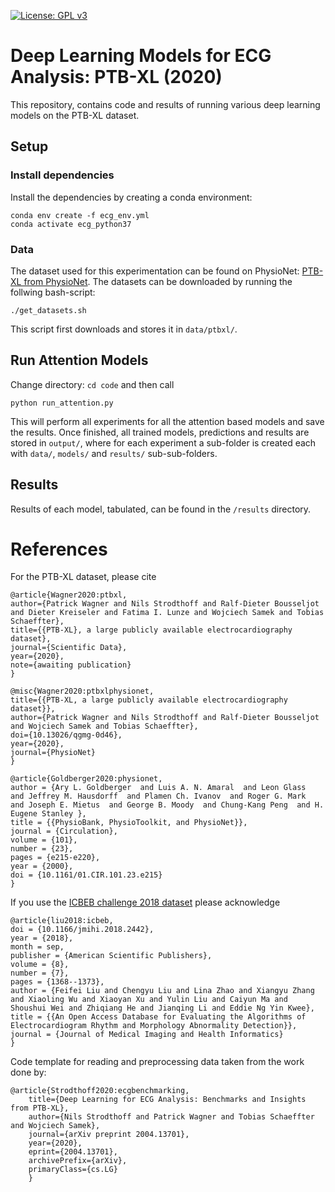  [![License: GPL v3](https://img.shields.io/badge/License-GPLv3-blue.svg)](https://www.gnu.org/licenses/gpl-3.0)
 
# Deep Learning Models for ECG Analysis: PTB-XL (2020)

This repository, contains code and results of running various deep learning models on the PTB-XL dataset.

## Setup

### Install dependencies
Install the dependencies by creating a conda environment:

    conda env create -f ecg_env.yml
    conda activate ecg_python37

### Data

The dataset used for this experimentation can be found on PhysioNet: [PTB-XL from PhysioNet](https://physionet.org/content/ptb-xl/). The datasets can be downloaded by running the follwing bash-script: 

    ./get_datasets.sh

This script first downloads  and stores it in `data/ptbxl/`.

## Run Attention Models

Change directory: `cd code` and then call

    python run_attention.py

This will perform all experiments for all the attention based models and save the results. Once finished, all trained models, predictions and results are stored in `output/`, where for each experiment a sub-folder is created each with `data/`, `models/` and `results/` sub-sub-folders. 

## Results

Results of each model, tabulated, can be found in the `/results` directory.

# References
	
For the PTB-XL dataset, please cite

    @article{Wagner2020:ptbxl,
    author={Patrick Wagner and Nils Strodthoff and Ralf-Dieter Bousseljot and Dieter Kreiseler and Fatima I. Lunze and Wojciech Samek and Tobias Schaeffter},
    title={{PTB-XL}, a large publicly available electrocardiography dataset},
    journal={Scientific Data},
    year={2020},
    note={awaiting publication}
    }

    @misc{Wagner2020:ptbxlphysionet,
    title={{PTB-XL, a large publicly available electrocardiography dataset}},
    author={Patrick Wagner and Nils Strodthoff and Ralf-Dieter Bousseljot and Wojciech Samek and Tobias Schaeffter},
    doi={10.13026/qgmg-0d46},
    year={2020},
    journal={PhysioNet}
    }

    @article{Goldberger2020:physionet,
    author = {Ary L. Goldberger  and Luis A. N. Amaral  and Leon Glass  and Jeffrey M. Hausdorff  and Plamen Ch. Ivanov  and Roger G. Mark  and Joseph E. Mietus  and George B. Moody  and Chung-Kang Peng  and H. Eugene Stanley },
    title = {{PhysioBank, PhysioToolkit, and PhysioNet}},
    journal = {Circulation},
    volume = {101},
    number = {23},
    pages = {e215-e220},
    year = {2000},
    doi = {10.1161/01.CIR.101.23.e215}
    }

If you use the [ICBEB challenge 2018 dataset](http://2018.icbeb.org/Challenge.html) please acknowledge

    @article{liu2018:icbeb,
    doi = {10.1166/jmihi.2018.2442},
    year = {2018},
    month = sep,
    publisher = {American Scientific Publishers},
    volume = {8},
    number = {7},
    pages = {1368--1373},
    author = {Feifei Liu and Chengyu Liu and Lina Zhao and Xiangyu Zhang and Xiaoling Wu and Xiaoyan Xu and Yulin Liu and Caiyun Ma and Shoushui Wei and Zhiqiang He and Jianqing Li and Eddie Ng Yin Kwee},
    title = {{An Open Access Database for Evaluating the Algorithms of Electrocardiogram Rhythm and Morphology Abnormality Detection}},
    journal = {Journal of Medical Imaging and Health Informatics}
    }

Code template for reading and preprocessing data taken from the work done by:

```
@article{Strodthoff2020:ecgbenchmarking,
    title={Deep Learning for ECG Analysis: Benchmarks and Insights from PTB-XL},
    author={Nils Strodthoff and Patrick Wagner and Tobias Schaeffter and Wojciech Samek},
    journal={arXiv preprint 2004.13701},
    year={2020},
    eprint={2004.13701},
    archivePrefix={arXiv},
    primaryClass={cs.LG}
    }
```
